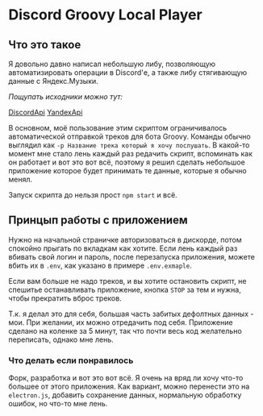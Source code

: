 # Discord Groovy Local Player

## Что это такое

Я довольно давно написал небольшую либу, позволяющую автоматизировать операции в Discord'е, а также либу стягивающую данные с Яндекс.Музыки.

_Пощупать исходники можно тут:_

[DiscordApi](https://github.com/hyrdbyrd/DiscordApi)
[YandexApi](https://github.com/hyrdbyrd/YandexApi)

В основном, моё пользование этим скриптом ограничивалось автоматической отправкой треков для бота Groovy. Команды обычно выглядил как ```-p Название трека который я хочу послушать```. В какой-то момент мне стало лень каждый раз редачить скрипт, вспоминать как он работает и вот это вот всё, поэтому я решил сделать небольшое приложение которое будет принимать те данные, которые я обычно менял.

Запуск скрипта до нельзя прост ```npm start``` и всё.

## Принцып работы с приложением

Нужно на начальной страничке авторизоваться в дискорде, потом спокойно прыгать по вкладкам как хотите. Если лень каждый раз вбивать свой логин и пароль, после перезапуска приложения, можете вбить их в ```.env```, как указано в примере ```.env.exmaple```.

Если вам больше не надо треков, и вы хотите остановить скрипт, не спешитье останавливать приложение, кнопка ```STOP``` за тем и нужна, чтобы прекратить вброс треков.

Т.к. я делал это для себя, большая часть забитых дефолтных данных - мои. При желании, их можно отредачить под себя. Приложение сделано на коленке за 5 минут, так что почти весь код желательно переписать, однако мне лень.

### Что делать если понравилось

Форк, разработка и вот это вот всё. Я очень на вряд ли хочу что-то большее от этого приложения. Как вариант, можно перенести это на ```electron.js```, добавить сохранение данных, нормальную обработку ошибок, но что-то мне лень.
